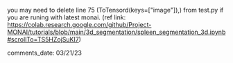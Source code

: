 you may need to delete line 75 (ToTensord(keys=["image"]),) from test.py if you are runing with latest monai. (ref link: https://colab.research.google.com/github/Project-MONAI/tutorials/blob/main/3d_segmentation/spleen_segmentation_3d.ipynb#scrollTo=TS5HZojSuKI7)



comments_date: 03/21/23	
